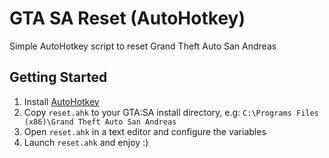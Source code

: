 # GTA SA Reset (AutoHotkey)
Simple AutoHotkey script to reset Grand Theft Auto San Andreas

## Getting Started
1. Install [AutoHotkey](https://www.autohotkey.com/)
2. Copy `reset.ahk` to your GTA:SA install directory, e.g: `C:\Programs Files (x86)\Grand Theft Auto San Andreas`
3. Open `reset.ahk` in a text editor and configure the variables
4. Launch `reset.ahk` and enjoy :)